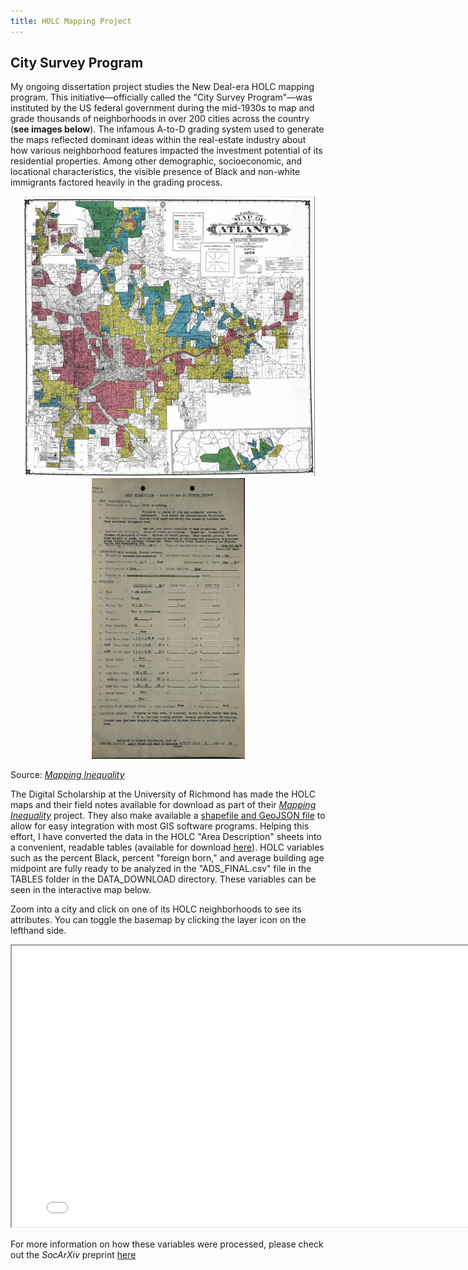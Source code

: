 ```yaml
---
title: HOLC Mapping Project
---
```


## City Survey Program
My ongoing dissertation project studies the New Deal-era HOLC mapping program. This initiative&mdash;officially called the "City Survey Program"&mdash;was instituted by the US federal government during the mid-1930s to map and grade thousands of neighborhoods in over 200 cities across the country (**see images below**). The infamous A-to-D grading system used to generate the maps reflected dominant ideas within the real-estate industry about how various neighborhood features impacted the investment potential of its residential properties. Among other demographic, socioeconomic, and locational characteristics, the visible presence of Black and non-white immigrants factored heavily in the grading process.

<p style="text-align: center">
  <img src="/HOLC/ATLHOLC.jpg" width="470" title="Atlanta HOLC Map"/>
  <img src="/HOLC/ATLADS.jpg" width="245" title="Sample 'Area Description' Sheet"/>
  <figcaption>Source: <a href="https://dsl.richmond.edu/panorama/redlining/#loc=4/40.886/-105.499&text=downloads"><em>Mapping Inequality</em></a></figcaption>
</p>

The Digital Scholarship at the University of Richmond has made the HOLC maps and their field notes available for download as part of their [*Mapping Inequality*](https://dsl.richmond.edu/panorama/redlining/#loc=4/40.886/-105.499) project. They also make available a [shapefile and GeoJSON file](https://dsl.richmond.edu/panorama/redlining/#loc=4/40.886/-105.499&text=downloads) to allow for easy integration with most GIS software programs. Helping this effort, I have converted the data in the HOLC "Area Description" sheets into a convenient, readable tables (available for download [here](https://osf.io/qytj8/)). HOLC variables such as the percent Black, percent "foreign born," and average building age midpoint are fully ready to be analyzed in the "ADS_FINAL.csv" file in the TABLES folder in the DATA_DOWNLOAD directory. These variables can be seen in the interactive map below.

Zoom into a city and click on one of its HOLC neighborhoods to see its attributes. You can toggle the basemap by clicking the layer icon on the lefthand side.

<link rel="stylesheet" href="https://cdnjs.cloudflare.com/ajax/libs/font-awesome/4.7.0/css/font-awesome.min.css">
<a href="https://snmarkley1.github.io/holc_map.html" target="_blank"><i class="fa fa-external-link"></i></a>
<iframe
    width="800"
    height="450"
    src="/holc_map.html" >
</iframe>

For more information on how these variables were processed, please check out the *SocArXiv* preprint [here](https://osf.io/preprints/socarxiv/dktah/)
